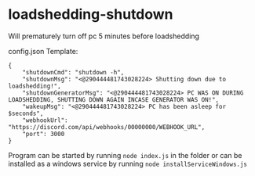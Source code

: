 # loadshedding-shutdown
Will prematurely turn off pc 5 minutes before loadshedding


config.json Template:
```
{
    "shutdownCmd": "shutdown -h",
    "shutdownMsg": "<@290444481743028224> Shutting down due to loadshedding!",
    "shutdownGeneratorMsg": "<@290444481743028224> PC WAS ON DURING LOADSHEDDING, SHUTTING DOWN AGAIN INCASE GENERATOR WAS ON!",
    "wakeupMsg": "<@290444481743028224> PC has been asleep for $seconds",
    "webhookUrl": "https://discord.com/api/webhooks/00000000/WEBHOOK_URL",
    "port": 3000
}
```

Program can be started by running `node index.js` in the folder or can be installed as a windows service by running `node installServiceWindows.js`
